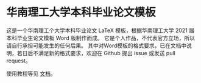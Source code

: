# 华南理工大学本科毕业论文模板

这是一个华南理工个大学本科毕业论文 LaTeX 模板，根据华南理工大学 2021 届本科毕业生论文模板 Word 版制作而成。
它是个人作品，不代表官方立场，所以请自行承担可能发生的任何后果。
其中对Word模板的格式要求，已在文档中说明，若日后不满足新的格式要求，欢迎在 Github 提出 issue 或发送 pull request。

使用教程等见 [文档](main.pdf)。
